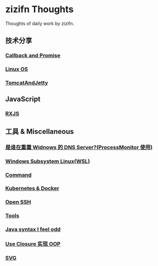 # zizifn Thoughts

Thoughts of daily work by zizifn.

## 技术分享

### [Callback and Promise](./Callback_Promise_obser/readme.md)

### [Linux OS](./oslearn/readme.md)

### [TomcatAndJetty](./TomcatAndJetty/readme.md)

## JavaScript

### [RXJS](./Miscellaneous/rxjs/readme.md)

## 工具 & Miscellaneous

### [是谁在重置 Widnows 的 DNS Server?(ProcessMonitor 使用)](./Miscellaneous/ProcessMonitor.md)

### [Windows Subsystem Linux(WSL)](./Miscellaneous/WSL.MD)

### [Command](./Command/readme.md)

### [Kubernetes & Docker](./Kubernetes/readme.md)

### [Open SSH](./Miscellaneous/ssh.md)

### [Tools](./Miscellaneous/Tools.md)

### [Java syntax I feel odd](./Miscellaneous/Java.md)

### [Use Closure 实现 OOP](./Miscellaneous/closure/closure.md)

### [SVG](./Miscellaneous/svg.md)
